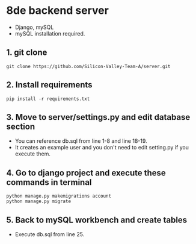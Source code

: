 # 8de backend server
* Django, mySQL
* mySQL installation required.

## 1. git clone
 ```
 git clone https://github.com/Silicon-Valley-Team-A/server.git
 ```

## 2. Install requirements
 ```
 pip install -r requirements.txt
 ```

## 3. Move to server/settings.py and edit database section
 * You can reference db.sql from line 1-8 and line 18-19.
 * It creates an example user and you don't need to edit setting.py if you execute them.

## 4. Go to django project and execute these commands in terminal
 ```
 python manage.py makemigrations account
 python manage.py migrate
 ```

## 5. Back to mySQL workbench and create tables
 * Execute db.sql from line 25.
